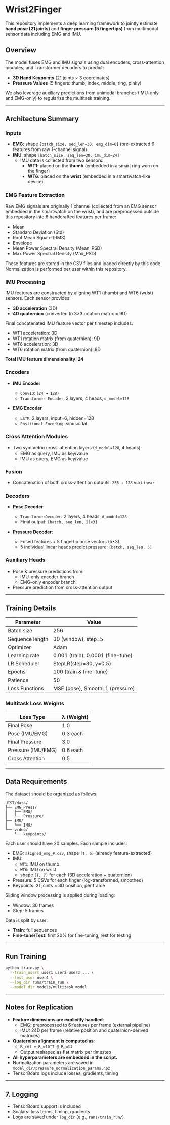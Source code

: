 # Wrist2Finger

This repository implements a deep learning framework to jointly estimate **hand pose (21 joints)** and **finger pressure (5 fingertips)** from multimodal sensor data including EMG and IMU.

## Overview

The model fuses EMG and IMU signals using dual encoders, cross-attention modules, and Transformer decoders to predict:

- **3D Hand Keypoints** (21 joints × 3 coordinates)
- **Pressure Values** (5 fingers: thumb, index, middle, ring, pinky)

We also leverage auxiliary predictions from unimodal branches (IMU-only and EMG-only) to regularize the multitask training.

---

## Architecture Summary

### Inputs
- **EMG**: shape `[batch_size, seq_len=30, emg_dim=6]` (pre-extracted 6 features from raw 1-channel signal)
- **IMU**: shape `[batch_size, seq_len=30, imu_dim=24]`
  - IMU data is collected from two sensors:
    - **WT1**: placed on the **thumb** (embedded in a smart ring worn on the finger)
    - **WT6**: placed on the **wrist** (embedded in a smartwatch-like device)

### EMG Feature Extraction
Raw EMG signals are originally 1 channel (collected from an EMG sensor embedded in the smartwatch on the wrist), and are preprocessed outside this repository into 6 handcrafted features per frame:
- Mean
- Standard Deviation (Std)
- Root Mean Square (RMS)
- Envelope
- Mean Power Spectral Density (Mean_PSD)
- Max Power Spectral Density (Max_PSD)

These features are stored in the CSV files and loaded directly by this code. Normalization is performed per user within this repository.

### IMU Processing
IMU features are constructed by aligning WT1 (thumb) and WT6 (wrist) sensors. Each sensor provides:
- **3D acceleration** (3D)
- **4D quaternion** (converted to 3×3 rotation matrix = 9D)

Final concatenated IMU feature vector per timestep includes:
- WT1 acceleration: 3D
- WT1 rotation matrix (from quaternion): 9D
- WT6 acceleration: 3D
- WT6 rotation matrix (from quaternion): 9D

**Total IMU feature dimensionality: 24**

### Encoders
- **IMU Encoder**
  - `Conv1D`: `(24 → 128)`
  - `Transformer Encoder`: 2 layers, 4 heads, `d_model=128`

- **EMG Encoder**
  - `LSTM`: 2 layers, input=6, hidden=128
  - `Positional Encoding`: sinusoidal

### Cross Attention Modules
- Two symmetric cross-attention layers (`d_model=128`, 4 heads):
  - EMG as query, IMU as key/value
  - IMU as query, EMG as key/value

### Fusion
- Concatenation of both cross-attention outputs: `256 → 128` via `Linear`

### Decoders
- **Pose Decoder**:
  - `TransformerDecoder`: 2 layers, 4 heads, `d_model=128`
  - Final output: `[batch, seq_len, 21×3]`

- **Pressure Decoder**:
  - Fused features + 5 fingertip pose vectors (5×3)
  - 5 individual linear heads predict pressure: `[batch, seq_len, 5]`

### Auxiliary Heads
- Pose & pressure predictions from:
  - IMU-only encoder branch
  - EMG-only encoder branch
- Pressure prediction from cross-attention output

---

## Training Details

| Parameter         | Value                     |
|------------------|---------------------------|
| Batch size       | 256                       |
| Sequence length  | 30 (window), step=5       |
| Optimizer        | Adam                      |
| Learning rate    | 0.001 (train), 0.0001 (fine-tune) |
| LR Scheduler     | StepLR(step=30, γ=0.5)    |
| Epochs           | 100 (train & fine-tune)   |
| Patience         | 50                        |
| Loss Functions   | MSE (pose), SmoothL1 (pressure) |

### Multitask Loss Weights

| Loss Type         | λ (Weight)  |
|------------------|-------------|
| Final Pose       | 1.0         |
| Pose (IMU/EMG)   | 0.3 each    |
| Final Pressure   | 3.0         |
| Pressure (IMU/EMG) | 0.6 each  |
| Cross Attention  | 0.5         |

---

## Data Requirements

The dataset should be organized as follows:

```
UIST/data/
├── EMG_Press/
│   ├── EMG/
│   └── Pressure/
├── IMU/
│   └── IMU/
└── video/
    └── keypoints/
```

Each user should have 20 samples. Each sample includes:
- EMG: `aligned_emg_#.csv`, shape `(T, 6)` (already feature-extracted)
- IMU:
  - `WT1`: IMU on thumb
  - `WT6`: IMU on wrist
  - shape `(T, 7)` for each (3D acceleration + quaternion)
- Pressure: 5 CSVs for each finger (log-transformed, smoothed)
- Keypoints: 21 joints × 3D position, per frame

Sliding window processing is applied during loading:
- Window: 30 frames
- Step: 5 frames

Data is split by user:
- **Train**: full sequences
- **Fine-tune/Test**: first 20% for fine-tuning, rest for testing

---

## Run Training

```bash
python train.py \
  --train_users user1 user2 user3 ... \
  --test_user user4 \
  --log_dir runs/train_run \
  --model_dir models/multitask_model
```

---

## Notes for Replication

- **Feature dimensions are explicitly handled**:
  - EMG: preprocessed to 6 features per frame (external pipeline)
  - IMU: 24D per frame (relative position and quaternion-derived matrices)
- **Quaternion alignment is computed as**:
  - `R_rel = R_wt6^T @ R_wt1`
  - Output reshaped as flat matrix per timestep
- **All hyperparameters are embedded in the script.**
- Normalization parameters are saved in `model_dir/pressure_normalization_params.npz`
- TensorBoard logs include losses, gradients, timing

---

## 7. Logging

- TensorBoard support is included
- Scalars: loss terms, timing, gradients
- Logs are saved under `log_dir` (e.g., `runs/train_run/`)

